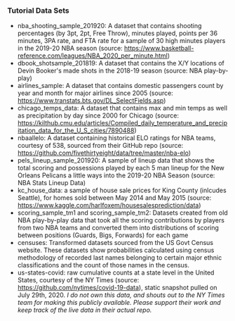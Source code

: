 ### Tutorial Data Sets
- nba_shooting_sample_201920: A dataset that contains shooting percentages (by 3pt, 2pt, Free Throw), minutes played, points per 36 minutes, 3PA rate, and FTA rate for a sample of 30 high minutes players in the 2019-20 NBA season (source: https://www.basketball-reference.com/leagues/NBA_2020_per_minute.html)
- dbook_shotsample_201819: A dataset that contains the X/Y locations of Devin Booker's made shots in the 2018-19 season (source: NBA play-by-play)
- airlines_sample: A dataset that contains domestic passengers count by year and month for major airlines since 2005 (source: https://www.transtats.bts.gov/DL_SelectFields.asp)
- chicago_temps_data: A dataset that contains max and min temps as well as precipitation by day since 2000 for Chicago (source: https://kilthub.cmu.edu/articles/Compiled_daily_temperature_and_precipitation_data_for_the_U_S_cities/7890488)
- nbaallelo: A dataset containing historical ELO ratings for NBA teams, courtesy of 538, sourced from their GitHub repo (source: https://github.com/fivethirtyeight/data/tree/master/nba-elo)
- pels_lineup_sample_201920: A sample of lineup data that shows the total scoring and possessions played by each 5 man lineup for the New Orleans Pelicans a little ways into the 2019-20 NBA Season (source: NBA Stats Lineup Data)
- kc_house_data: a sample of house sale prices for King County (inlcudes Seattle), for homes sold between May 2014 and May 2015 (source: https://www.kaggle.com/harlfoxem/housesalesprediction/data)
- scoring_sample_tm1 and scoring_sample_tm2: Datasets created from old NBA play-by-play data that took all the scoring contributions by players from two NBA teams and converted them into distributions of scoring between positions (Guards, Bigs, Forwards) for each game
- censuses: Transformed datasets sourced from the US Govt Census website. These datasets show probabilities calculated using census methodology of recorded last names belonging to certain major ethnic classifications and the count of those names in the census.
- us-states-covid: raw cumulative counts at a state level in the United States, courtesy of the NY Times (source: https://github.com/nytimes/covid-19-data), static snapshot pulled on July 29th, 2020. _I do not own this data, and shouts out to the NY Times team for making this publicly available. Please support their work and keep track of the live data in their actual repo._
